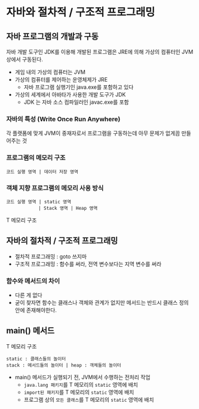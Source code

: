 # 자바와 절차적 / 구조적 프로그래밍

## 자바 프로그램의 개발과 구동
자바 개발 도구인 JDK를 이용해 개발된 프로그램은 JRE에 의해 가상의 컴퓨터인 JVM 상에서 구동된다.
- 게임 내의 가상의 컴퓨터는 JVM
- 가상의 컴퓨터를 제어하는 운영체제가 JRE
    - 자바 프로그램 실행기인 java.exe를 포함하고 있다
- 가상의 세계에서 아바타가 사용한 개발 도구가 JDK
    - JDK 는 자바 소스 컴파일러인 javac.exe를 포함

### 자바의 특성 (Write Once Run Anywhere)
각 플랫폼에 맞게 JVM이 중재자로서 프로그램을 구동하는데 아무 문제가 없게끔 만들어주는 것

### 프로그램의 메모리 구조

```코드 실행 영역 | 데이터 저장 영역```

### 객체 지향 프로그램의 메모리 사용 방식

```
코드 실행 영역 | static 영역
            | Stack 영역 | Heap 영역
```
T 메모리 구조

## 자바의 절차적 / 구조적 프로그래밍
- 절차적 프로그래밍 : goto 쓰지마 
- 구조적 프로그래밍 : 함수를 써라, 전역 변수보다는 지역 변수를 써라

### 함수와 메서드의 차이
- 다른 게 없다
- 굳이 찾자면 함수는 클래스나 객체와 관계가 없지만 메서드는 반드시 클래스 정의 안에 존재해야한다.

## main() 메서드
T 메모리 구조
```
static : 클래스들의 놀이터
stack : 메서드들의 놀이터 | heap : 객체들의 놀이터
```
- main() 메서드가 실행되기 전, JVM에서 수행하는 전처리 작업
    - ```java.lang 패키지```를 T 메모리의 ```static``` 영역에 배치
    - ```import된 패키지```를 T 메모리의 ```static``` 영역에 배치
    - 프로그램 상의 ```모든 클래스```를 T 메모리의 ```static``` 영역에 배치
